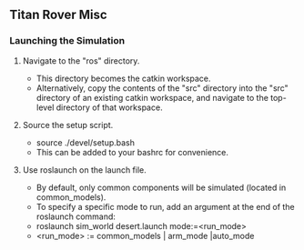 ## Titan Rover Misc

### Launching the Simulation

1. Navigate to the "ros" directory.
    - This directory becomes the catkin workspace.
    - Alternatively, copy the contents of the "src" directory into the "src" directory of an existing catkin workspace, and navigate to the top-level directory of that workspace.

2. Source the setup script.
    - source ./devel/setup.bash
    - This can be added to your bashrc for convenience.

3. Use roslaunch on the launch file.
    - By default, only common components will be simulated (located in common_models).
    - To specify a specific mode to run, add an argument at the end of the roslaunch command:
    - roslaunch sim_world desert.launch mode:=<run_mode>
    - <run_mode> := common_models | arm_mode |auto_mode

